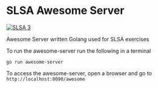 # SLSA Awesome Server
[![SLSA 3](https://slsa.dev/images/gh-badge-level3.svg)](https://slsa.dev)

Awesome Server written Golang used for SLSA exercises

To run the awesome-server run the following in a terminal

```
go run awesome-server
```

To access the awesome-server, open a browser and go to `http://localhost:8090/awesome`